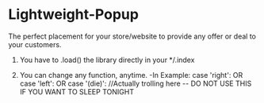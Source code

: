 # Lightweight-Popup
The perfect placement for your store/website to provide any offer or deal to your customers.



1. You have to .load() the library directly in your */.index

2. You can change any function, anytime.
-In Example: 
case 'right': OR case 'left': OR case '(die)': //Actually trolling here -- DO NOT USE THIS IF YOU WANT TO SLEEP TONIGHT
